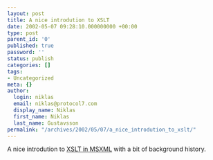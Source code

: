 ```yaml
---
layout: post
title: A nice introdution to XSLT
date: 2002-05-07 09:28:10.000000000 +00:00
type: post
parent_id: '0'
published: true
password: ''
status: publish
categories: []
tags:
- Uncategorized
meta: {}
author:
  login: niklas
  email: niklas@protocol7.com
  display_name: Niklas
  first_name: Niklas
  last_name: Gustavsson
permalink: "/archives/2002/05/07/a_nice_introdution_to_xslt/"
---
```

A nice introdution to [XSLT in MSXML](http://www.perfectxml.com/articles/xml/XSLTInMSXML.asp) with a bit of background history.

